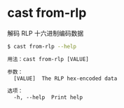 # cast from-rlp

解码 RLP 十六进制编码数据

```bash
$ cast from-rlp --help
```

```txt
用法：cast from-rlp [VALUE]

参数：
  [VALUE]  The RLP hex-encoded data

选项：
  -h, --help  Print help
```